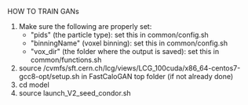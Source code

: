 HOW TO TRAIN GANs

1. Make sure the following are properly set:
   - "pids" (the particle type): set this in common/config.sh
   - "binningName" (voxel binning): set this in common/config.sh
   - "vox_dir" (the folder where the output is saved): set this in common/functions.sh
2. source /cvmfs/sft.cern.ch/lcg/views/LCG_100cuda/x86_64-centos7-gcc8-opt/setup.sh in FastCaloGAN top folder (if not already done)
3. cd model
4. source launch_V2_seed_condor.sh
